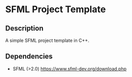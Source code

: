 # SFML Project Template

## Description
A simple SFML project template in C++.

## Dependencies
- SFML (>2.0) https://www.sfml-dev.org/download.php
